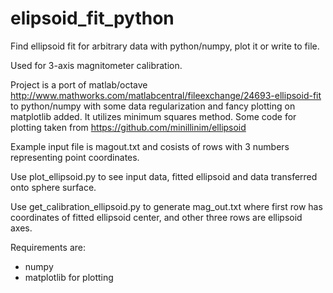 # elipsoid_fit_python
Find ellipsoid fit for arbitrary data with python/numpy, plot it or write to file.

Used for 3-axis magnitometer calibration.

Project is a port of matlab/octave http://www.mathworks.com/matlabcentral/fileexchange/24693-ellipsoid-fit to python/numpy
with some data regularization and fancy plotting on matplotlib added. It utilizes minimum squares method.
Some code for plotting taken from https://github.com/minillinim/ellipsoid

Example input file is magout.txt and cosists of rows with 3 numbers representing point coordinates.

Use plot_ellipsoid.py to see input data, fitted ellipsoid and data transferred onto sphere surface.

Use get_calibration_ellipsoid.py to generate mag_out.txt where first row has coordinates of fitted ellipsoid center, and other
three rows are ellipsoid axes.

Requirements are:
- numpy
- matplotlib for plotting
